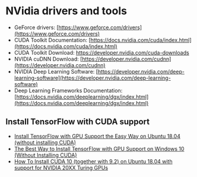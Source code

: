 # NVidia drivers and tools

* GeForce drivers: [https://www.geforce.com/drivers](https://www.geforce.com/drivers)
* CUDA Toolkit Documentation: [https://docs.nvidia.com/cuda/index.html](https://docs.nvidia.com/cuda/index.html)
* CUDA Toolkit Download: https://developer.nvidia.com/cuda-downloads
* NVIDIA cuDNN Download: [https://developer.nvidia.com/cudnn](https://developer.nvidia.com/cudnn)
* NVIDIA Deep Learning Software: [https://developer.nvidia.com/deep-learning-software](https://developer.nvidia.com/deep-learning-software)
* Deep Learning Frameworks Documentation: [https://docs.nvidia.com/deeplearning/dgx/index.html](https://docs.nvidia.com/deeplearning/dgx/index.html)

## Install TensorFlow with CUDA support
* [Install TensorFlow with GPU Support the Easy Way on Ubuntu 18.04 (without installing CUDA)](https://www.pugetsystems.com/labs/hpc/Install-TensorFlow-with-GPU-Support-the-Easy-Way-on-Ubuntu-18-04-without-installing-CUDA-1170/)
* [The Best Way to Install TensorFlow with GPU Support on Windows 10 (Without Installing CUDA)](https://www.pugetsystems.com/labs/hpc/The-Best-Way-to-Install-TensorFlow-with-GPU-Support-on-Windows-10-Without-Installing-CUDA-1187/#python-environment-setup-with-anaconda-python)
* [How To Install CUDA 10 (together with 9.2) on Ubuntu 18.04 with support for NVIDIA 20XX Turing GPUs](https://www.pugetsystems.com/labs/hpc/How-To-Install-CUDA-10-together-with-9-2-on-Ubuntu-18-04-with-support-for-NVIDIA-20XX-Turing-GPUs-1236/)
